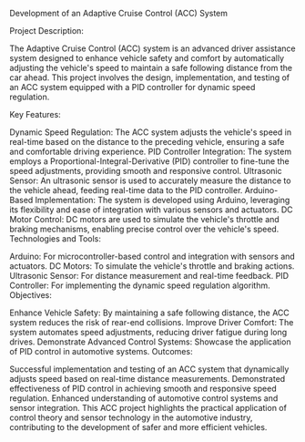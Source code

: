 Development of an Adaptive Cruise Control (ACC) System

Project Description:

The Adaptive Cruise Control (ACC) system is an advanced driver assistance system designed to enhance vehicle safety and comfort by automatically adjusting the vehicle's speed to maintain a safe following distance from the car ahead. This project involves the design, implementation, and testing of an ACC system equipped with a PID controller for dynamic speed regulation.

Key Features:

Dynamic Speed Regulation: The ACC system adjusts the vehicle's speed in real-time based on the distance to the preceding vehicle, ensuring a safe and comfortable driving experience.
PID Controller Integration: The system employs a Proportional-Integral-Derivative (PID) controller to fine-tune the speed adjustments, providing smooth and responsive control.
Ultrasonic Sensor: An ultrasonic sensor is used to accurately measure the distance to the vehicle ahead, feeding real-time data to the PID controller.
Arduino-Based Implementation: The system is developed using Arduino, leveraging its flexibility and ease of integration with various sensors and actuators.
DC Motor Control: DC motors are used to simulate the vehicle's throttle and braking mechanisms, enabling precise control over the vehicle's speed.
Technologies and Tools:

Arduino: For microcontroller-based control and integration with sensors and actuators.
DC Motors: To simulate the vehicle's throttle and braking actions.
Ultrasonic Sensor: For distance measurement and real-time feedback.
PID Controller: For implementing the dynamic speed regulation algorithm.
Objectives:

Enhance Vehicle Safety: By maintaining a safe following distance, the ACC system reduces the risk of rear-end collisions.
Improve Driver Comfort: The system automates speed adjustments, reducing driver fatigue during long drives.
Demonstrate Advanced Control Systems: Showcase the application of PID control in automotive systems.
Outcomes:

Successful implementation and testing of an ACC system that dynamically adjusts speed based on real-time distance measurements.
Demonstrated effectiveness of PID control in achieving smooth and responsive speed regulation.
Enhanced understanding of automotive control systems and sensor integration.
This ACC project highlights the practical application of control theory and sensor technology in the automotive industry, contributing to the development of safer and more efficient vehicles.

